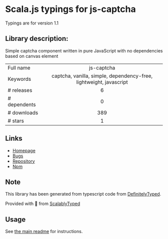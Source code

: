 
# Scala.js typings for js-captcha

Typings are for version 1.1

## Library description:
Simple captcha component written in pure JavaScript with no dependencies based on canvas element

|                    |                 |
| ------------------ | :-------------: |
| Full name          | js-captcha |
| Keywords           | captcha, vanilla, simple, dependency-free, lightweight, javascript |
| # releases         | 6 |
| # dependents       | 0 |
| # downloads        | 389 |
| # stars            | 1 |

## Links
- [Homepage](https://github.com/robiveli/js-captcha#readme)
- [Bugs](https://github.com/robiveli/js-captcha/issues)
- [Repository](https://github.com/robiveli/js-captcha)
- [Npm](https://www.npmjs.com/package/js-captcha)
    


## Note
This library has been generated from typescript code from [DefinitelyTyped](https://definitelytyped.org).

Provided with :purple_heart: from [ScalablyTyped](https://github.com/oyvindberg/ScalablyTyped)

## Usage
See [the main readme](../../readme.md) for instructions.


